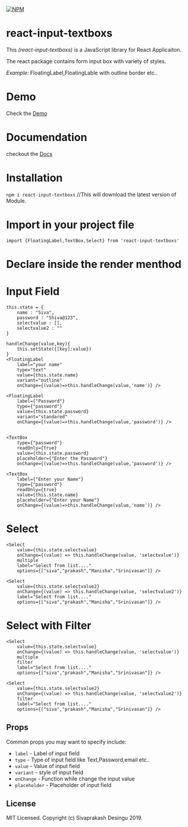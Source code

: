 [![NPM](https://img.shields.io/npm/v/react-select.svg)](https://www.npmjs.com/package/react-input-textboxs)

# react-input-textboxs

This *(react-input-textboxs)* is a JavaScript library for React Applicaiton.

The react package contains form input box with variety of styles.

*Example:*  FloatingLabel,FloatingLable with outline border etc..

# Demo

Check the [Demo](https://codesandbox.io/s/react-input-text-boxsdemo-1r3pp)

# Documendation 

checkout the [Docs](https://medium.com/@opensourcesivaprakash/react-library-for-input-box-1e1b28c71151)

# Installation

```npm i react-input-textboxs```  //This will download the latest version of Module.


# Import in your project file

```import {FloatingLabel,TextBox,Select} from 'react-input-textboxs'```


# Declare inside the render menthod
# Input Field

```
this.state = {
    name : "Siva",
    password : "Shiva@123",
    selectvalue : [],
    selectvalue2 : ""
}

handleChange(value,key){
    this.setState({[key]:value})
}
<FloatingLabel 
    label="your name" 
    type="text"
    value={this.state.name}
    variant="outline"
    onChange={(value)=>this.handleChange(value,'name')} />

<FloatingLabel 
    label={"Password"} 
    type={"password"}
    value={this.state.password}
    variant="standared"
    onChange={(value)=>this.handleChange(value,'password')} />


<TextBox  
    type={"password"}
    readOnly={true}
    value={this.state.password}
    placeholder={"Enter the Password"}
    onChange={(value)=>this.handleChange(value,'password')} />

<TextBox  
    label={"Enter your Name"} 
    type={"password"}
    readOnly={true}
    value={this.state.name}
    placeholder={"Enter your Name"}
    onChange={(value)=>this.handleChange(value,'name')} />
```
# Select
```
<Select
    value={this.state.selectvalue}
    onChange={(value) => this.handleChange(value, 'selectvalue')}
    multiple
    label="Select from list...."
    options={["siva","prakash","Manisha","Srinivasan"]} />
        
<Select
    value={this.state.selectvalue2}
    onChange={(value) => this.handleChange(value, 'selectvalue2')}
    label="Select from list...."
    options={["siva","prakash","Manisha","Srinivasan"]} />
```

# Select with Filter
```
<Select
    value={this.state.selectvalue}
    onChange={(value) => this.handleChange(value, 'selectvalue')}
    multiple
    filter
    label="Select from list...."
    options={["siva","prakash","Manisha","Srinivasan"]} />
        
<Select
    value={this.state.selectvalue2}
    onChange={(value) => this.handleChange(value, 'selectvalue2')}
    filter
    label="Select from list...."
    options={["siva","prakash","Manisha","Srinivasan"]} />
```
## Props

Common props you may want to specify include:

- `label` - Label of input field
- `type` - Type of input field like Text,Password,email etc..
- `value` - Value of input field
- `variant` - style of input field
- `onChange` - Function while change the input value
- `placeholder` - Placeholder of input field

## License

MIT Licensed. Copyright (c) Sivaprakash Desingu 2019.
